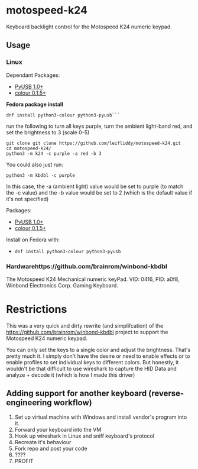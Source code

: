 
# motospeed-k24

Keyboard backlight control for the Motospeed K24 numeric keypad. 

## Usage

### Linux

Dependant Packages:

* [PyUSB 1.0+](https://github.com/pyusb/pyusb)
* [colour 0.1.5+](https://github.com/vaab/colour)


**Fedora package install**
```
dnf install python3-colour python3-pyusb```
```

run the following to turn all keys purple, turn the ambient light-band red, and set the brightness to 3 (scale 0-5)

```
git clone git clone https://github.com/leifliddy/motospeed-k24.git
cd motospeed-k24/
python3 -m k24 -c purple -a red -b 3 
```

You could also just run: 
```
python3 -m kbdbl -c purple
```

In this case, the -a (ambient light) value would be set to purple (to match the -c value) and the -b value would be set to 2 (which is the default value if it's not specified)


Packages:

* [PyUSB 1.0+](https://github.com/pyusb/pyusb)
* [colour 0.1.5+](https://github.com/vaab/colour)


Install on Fedora with:
* ```dnf install python3-colour python3-pyusb```


### Hardwarehttps://github.com/brainrom/winbond-kbdbl

The Motospeed K24 Mechanical numeric keyPad. 
VID: 0416, PID: a0f8, Winbond Electronics Corp. Gaming Keyboard.

# Restrictions
This was a very quick and dirty rewrite (and simplifcation) of the https://github.com/brainrom/winbond-kbdbl project
to support the Motospeed K24 numeric keypad.

You can only set the keys to a single color and adjust the brightness. That's pretty much it. 
I simply don't have the desire or need to enable effects or to enable profiles to set individual keys to different colors. 
But honestly, it wouldn't be that difficult to use wireshark to capture the HID Data and analyze + decode it (which is how I made this driver)


## Adding support for another keyboard (reverse-engineering workflow)
1. Set up virtual machine with Windows and install vendor's program into it. 
2. Forward your keyboard into the VM
3. Hook up wireshark in Linux and sniff keyboard's protocol
4. Recreate it's behaviour
5. Fork repo and post your code
6. ????
7. PROFIT
